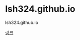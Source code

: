 # lsh324.github.io
lsh324.github.io

[링크](http://ec2-3-37-121-108.ap-northeast-2.compute.amazonaws.com:8080/)

